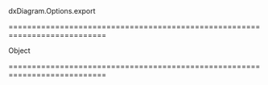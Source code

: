 <!--id-->dxDiagram.Options.export<!--/id-->
===========================================================================
<!--type-->Object<!--/type-->
===========================================================================

<!--shortDescription-->

<!--/shortDescription-->

<!--fullDescription-->

<!--/fullDescription-->